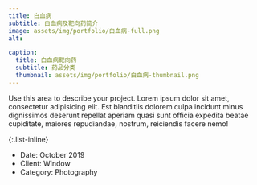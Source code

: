 ```yaml
---
title: 白血病
subtitle: 白血病及靶向药简介
image: assets/img/portfolio/白血病-full.png
alt:

caption:
  title: 白血病靶向药
  subtitle: 药品分类
  thumbnail: assets/img/portfolio/白血病-thumbnail.png
---
```

Use this area to describe your project. Lorem ipsum dolor sit amet, consectetur adipisicing elit. Est blanditiis dolorem culpa incidunt minus dignissimos deserunt repellat aperiam quasi sunt officia expedita beatae cupiditate, maiores repudiandae, nostrum, reiciendis facere nemo!

{:.list-inline}
- Date: October 2019
- Client: Window
- Category: Photography
